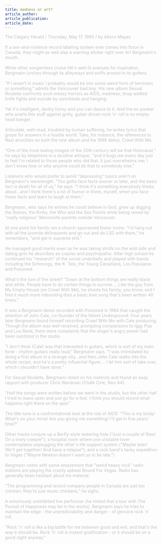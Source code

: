```yaml
---
title: madness or art?
article_author: 
article_publication: 
article_date: 
---
```

<span style="color: #c0c0c0">The Calgary Herald / Thursday, May 17, 1990 / by Alison Mayes<br /><br />If a sex-and-violence record labeling system ever comes into force in Canada, they might as well slap a warning sticker right over Art Bergmann's mouth.<br /><br />While other songwriters cruise life's well-lit avenues for inspiration, Bergmann lurches through its alleyways and sniffs around in its gutters.<br /><br />&quot;If I wasn't in music I probably would be into some weird form of terrorism or something,&quot; admits the Vancouver bad boy. His new album Sexual Roulette confronts such messy horrors as AIDS, madness, drug-addled knife fights and suicide by razorblade and hanging.<br /><br />Yet it's intelligent, darkly funny and you can dance to it. And the ex-punker who snarls this stuff against gritty, guitar-driven rock 'n' roll is no empty-head banger.<br /><br />Articulate, well-read, troubled by human suffering, he writes lyrics that grope for answers in a hostile world. Take, for instance, the references to Nazi atrocities on both the new album and his 1988 debut, Crawl With Me.<br /><br />&quot;One of the most lasting images of the 20th century will be that Holocaust,&quot; he says by telephone in a nicotine whisper, &quot;and it bugs me every day just to feel I'm related to those people who did that. It just overwhelms me; I don't know how or why anyone could do that to somebody else.&quot;<br /><br />Listeners who would prefer to avoid &quot;depressing&quot; topics aren't on Bergmann's wavelength. &quot;You gotta face facts sooner or later, and the basic fact is death for all of us,&quot; he says. &quot;I think it's something everybody thinks about...and I think there's a lot of humor in there, myself, when you face these facts and learn to laugh at them.&quot;<br /><br />Bergmann, who says he wishes he could believe in God, grew up digging the Stones, the Kinks, the Who and the Sex Pistols while being raised by &quot;really religious&quot; Mennonite parents outside Vancouver.<br /><br />At one point his family ran a church-sponsored foster home. &quot;I'd hang out with all the juvenile delinquents and go out and do LSD with them,&quot; he remembers, &quot;and get in supreme shit.&quot;<br /><br />He managed good marks even as he was taking strolls on the wild side and dating girls he describes as crazies and psychopaths. After high school he continued his &quot;research&quot; of the social underbelly and played with bands including the Schmorgs, the K- Tels, the Young Canadians, Los Popularos and Poisoned.<br /><br />What's the lure of the street? &quot;Down at the bottom things are really black and white. People have to do certain things to survive.... Like the guy from My Empty House (on Crawl With Me), he shoots his family, you know, and I find it much more interesting than a basic love song that's been written 40 times.&quot;<br /><br />It was a Bergmann demo recorded with Poisoned in 1984 that caught the attention of John Cale, co-founder of the Velvet Underground. Four years later Bergmann found himself recording Crawl With Me with Cale producing. Though the album was well received, prompting comparisons to Iggy Pop and Lou Reed, there were complaints that the singer's angry power had been sanitized in the studio.<br /><br />&quot;I don't think (Cale) was that interested in guitars, which is sort of my main forte - rhythm guitars really loud,&quot; Bergmann says. &quot;I was intimidated by doing a first album in a strange city...and then John Cale walks into the whole recipe, and he's a pretty influential figure.... I let him sort of take over, which I shouldn't have done.&quot;<br /><br />For Sexual Roulette, Bergmann relied on his instincts and found an easy rapport with producer Chris Wardman (Chalk Cirle, Neo A4).<br /><br />&quot;Half the songs were written before we went in the studio, but the other half I tried to leave open and just go for a feel. I think you should record what happens right there on the spot.&quot;<br /><br />The title tune is a confrontational look at the risk of AIDS: &quot;This is my body/ What's on your mind/ Are you giving me something/ I'll get in five years' time?&quot;<br /><br />Other tracks conjure up a Barfly-style watering hole (&quot;Just a couple of flies/ On a lowly cowpie&quot;); a hospital room where one unstable lover contemplates unplugging the other's life support system (&quot;Maybe later/ We'll get together/ And have a relapse&quot;); and a rock band's tacky expedition to Vegas (&quot;Wayne Newton doesn't want us to be late.&quot;)<br /><br />Bergmann notes with some amazement that &quot;weird heavy rock&quot; radio stations are playing the crazily upbeat Bound For Vegas. Radio has generally been hesitant about his material.<br /><br />&quot;The programming and record company people in Canada are just too chicken; they're just music chickens,&quot; he sighs.<br /><br />A notoriously uninhibited live performer (he hinted that a tour with The Pursuit of Happiness may be in the works), Bergmann says he tries to maintain the edge - the unpredictability and danger - of genuine rock 'n' roll.<br /><br />&quot;Rock 'n' roll is like a big battle for me between good and evil, and that's the way it should be. Rock 'n' roll is instant gratification - or it should be on a good night anyway.&quot;<br /></span>
